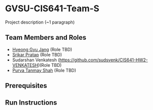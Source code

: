 # GVSU-CIS641-Team-S

Project description (~1 paragraph)

## Team Members and Roles

* [Hyeong Gyu Jang](https://github.com/hyeonggyujang/CIS641-HW2-Jang) (Role TBD)
* [Srikar Pratap](https://github.com/SrikarPratap/CIS641-HW2-PRATAP) (Role TBD)
* Sudarshan Venkatesh (https://github.com/sudsvenk/CIS641-HW2-VENKATESH)(Role TBD)
* [Purva Tanmay Shah](https://github.com/Purva8852/CIS641-HW2-SHAH#cis641-hw2-shah) (Role TBD)

## Prerequisites

## Run Instructions
